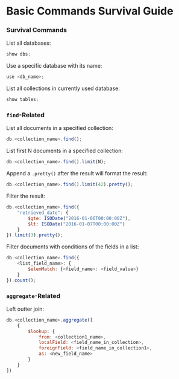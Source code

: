 # Basic Commands Survival Guide

### Survival Commands

List all databases:

```javascript
show dbs;
```

Use a specific database with its name:

```javascript
use <db_name>;
```

List all collections in currently used database:

```javascript
show tables;
```

### `find`-Related

List all documents in a specified collection:

```javascript
db.<collection_name>.find();
```

List first N documents in a specified collection:

```javascript
db.<collection_name>.find().limit(N);
```

Append a `.pretty()` after the result will format the result:

```javascript
db.<collection_name>.find().limit(42).pretty();
```

Filter the result:

```javascript
db.<collection_name>.find({
    "retrieved_date": {
        $gte: ISODate("2016-01-06T00:00:00Z"),
        $lt: ISODate("2016-01-07T00:00:00Z")
    }
}).limit(3).pretty();
```

Filter documents with conditions of the fields in a list:

```javascript
db.<collection_name>.find({
    <list_field_name>: {
        $elemMatch: {<field_name>: <field_value>}
    }
}).count();
```

### `aggregate`-Related

Left outter join:

```javascript
db.<collection_name>.aggregate([
    {
        $lookup: {
            from: <collection1_name>,
            localField: <field_name_in_collection>,
            foreignField: <field_name_in_collection1>,
            as: <new_field_name>
        }
    }
])
```
